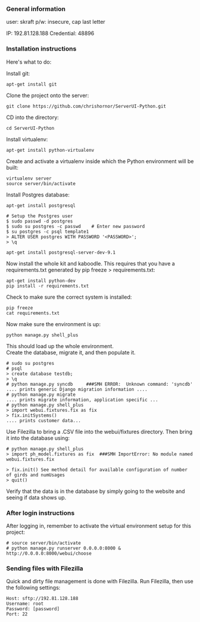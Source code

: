 ### General information

user: skraft
p/w: insecure, cap last letter

IP: 192.81.128.188
Credential: 48896

### Installation instructions

Here's what to do:

Install git:

    apt-get install git

Clone the project onto the server:

    git clone https://github.com/chrishornor/ServerUI-Python.git

CD into the directory:

    cd ServerUI-Python

Install virtualenv:

    apt-get install python-virtualenv

Create and activate a virtualenv inside which the Python environment will be built:

    virtualenv server
    source server/bin/activate

Install Postgres database:

    apt-get install postgresql

    # Setup the Postgres user
    $ sudo passwd -d postgres
    $ sudo su postgres -c passwd    # Enter new password
    $ su postgres -c psql template1
    > ALTER USER postgres WITH PASSWORD '<PASSWORD>';
    > \q

    apt-get install postgresql-server-dev-9.1

Now install the whole kit and kaboodle.  This requires that you have a requirements.txt generated by pip freeze > requirements.txt:

    apt-get install python-dev
    pip install -r requirements.txt

Check to make sure the correct system is installed:

    pip freeze
    cat requirements.txt

Now make sure the environment is up:

    python manage.py shell_plus

This should load up the whole environment.
<br>
Create the database, migrate it, and then populate it.

    # sudo su postgres
    # psql
    > create database testdb;
    > \q
    # python manage.py syncdb     ###SMH ERROR:  Unknown command: 'syncdb'
    .... prints generic Django migration information ....
    # python manage.py migrate
    .... prints migrate information, application specific ...
    # python manage.py shell_plus
    > import webui.fixtures.fix as fix
    > fix.initSystems()
    .... prints customer data...

Use Filezilla to bring a .CSV file into the webui/fixtures directory.  Then bring it into the database using:

    # python manage.py shell_plus
    > import ph_model.fixtures as fix  ###SMH ImportError: No module named webui.fixtures.fix

    > fix.init() See method detail for available configuration of number of girds and numUsages
    > quit()
  
Verify that the data is in the database by simply going to the website and seeing if data shows up.
### After login instructions

After logging in, remember to activate the virtual environment setup for this project:

    # source server/bin/activate
    # python manage.py runserver 0.0.0.0:8000 &
    http://0.0.0.0:8000/webui/choose

### Sending files with Filezilla

Quick and dirty file management is done with Filezilla.  Run Filezilla, then use the following settings:

    Host: sftp://192.81.128.188
    Username: root
    Password: [password]
    Port: 22


